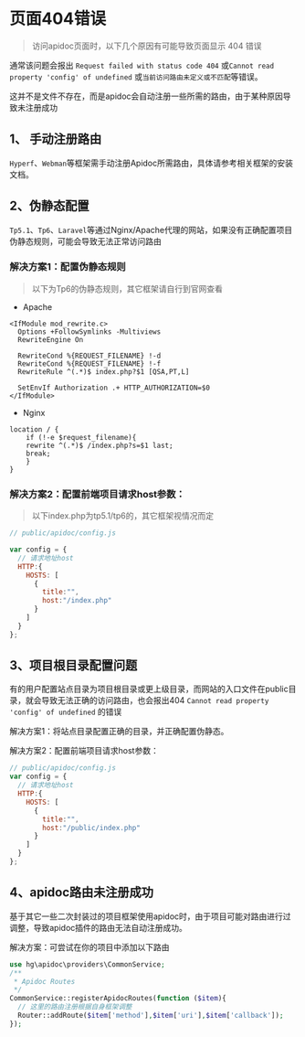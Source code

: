 # 页面404错误

> 访问apidoc页面时，以下几个原因有可能导致页面显示 404 错误

通常该问题会报出 `Request failed with status code 404` 或`Cannot read property 'config' of undefined` 或`当前访问路由未定义或不匹配`等错误。

这并不是文件不存在，而是apidoc会自动注册一些所需的路由，由于某种原因导致未注册成功

## 1、 手动注册路由

`Hyperf`、`Webman`等框架需手动注册Apidoc所需路由，具体请参考相关框架的安装文档。


## 2、伪静态配置 

`Tp5.1`、`Tp6`、`Laravel`等通过Nginx/Apache代理的网站，如果没有正确配置项目伪静态规则，可能会导致无法正常访问路由

### 解决方案1：配置伪静态规则

> 以下为Tp6的伪静态规则，其它框架请自行到官网查看

- Apache
```
<IfModule mod_rewrite.c>
  Options +FollowSymlinks -Multiviews
  RewriteEngine On

  RewriteCond %{REQUEST_FILENAME} !-d
  RewriteCond %{REQUEST_FILENAME} !-f
  RewriteRule ^(.*)$ index.php?$1 [QSA,PT,L]

  SetEnvIf Authorization .+ HTTP_AUTHORIZATION=$0
</IfModule>
```

- Nginx
```
location / {
    if (!-e $request_filename){
    rewrite ^(.*)$ /index.php?s=$1 last; 
    break;
    }
}
```

### 解决方案2：配置前端项目请求host参数：

> 以下index.php为tp5.1/tp6的，其它框架视情况而定 

```js
// public/apidoc/config.js

var config = {
  // 请求地址host
  HTTP:{
    HOSTS: [
      {
        title:"",
        host:"/index.php"
      }
    ]
  }
};
```


## 3、项目根目录配置问题

有的用户配置站点目录为项目根目录或更上级目录，而网站的入口文件在public目录，就会导致无法正确的访问路由，也会报出404 `Cannot read property 'config' of undefined` 的错误

解决方案1：将站点目录配置正确的目录，并正确配置伪静态。

解决方案2：配置前端项目请求host参数：
```js
// public/apidoc/config.js
var config = {
  // 请求地址host
  HTTP:{
    HOSTS: [
      {
        title:"",
        host:"/public/index.php"
      }
    ]
  }
};
```


## 4、apidoc路由未注册成功

基于其它一些二次封装过的项目框架使用apidoc时，由于项目可能对路由进行过调整，导致apidoc插件的路由无法自动注册成功。

解决方案：可尝试在你的项目中添加以下路由

```php
use hg\apidoc\providers\CommonService;
/**
 * Apidoc Routes
 */
CommonService::registerApidocRoutes(function ($item){
  // 这里的路由注册根据自身框架调整
  Router::addRoute($item['method'],$item['uri'],$item['callback']);
});
```

